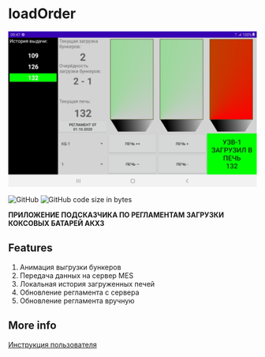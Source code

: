 # loadOrder
<p>
    <img alt="logo" title="Logo" src="https://github.com/Exxuslee/loadOrder/blob/master/loadOrder.png">
</p>

![GitHub](https://img.shields.io/github/license/exxuslee/loadOrder)
![GitHub code size in bytes](https://img.shields.io/github/languages/code-size/Exxuslee/loadOrder)

**ПРИЛОЖЕНИЕ ПОДСКАЗЧИКА ПО РЕГЛАМЕНТАМ ЗАГРУЗКИ КОКСОВЫХ БАТАРЕЙ АКХЗ**

## Features
1. Анимация выгрузки бункеров
2. Передача данных на сервер MES
3. Локальная история загруженных печей
4. Обновление регламента с сервера
5. Обновление регламента вручную
   
## More info
[Инструкция пользователя](https://github.com/Exxuslee/loadOrder/blob/master/%D0%98%D0%BD%D1%81%D1%82%D1%80%D1%83%D0%BA%D1%86%D0%B8%D1%8F%20%D0%BF%D0%BE%D0%BB%D1%8C%D0%B7%D0%BE%D0%B2%D0%B0%D1%82%D0%B5%D0%BB%D1%8F%20MiiMES.docx)